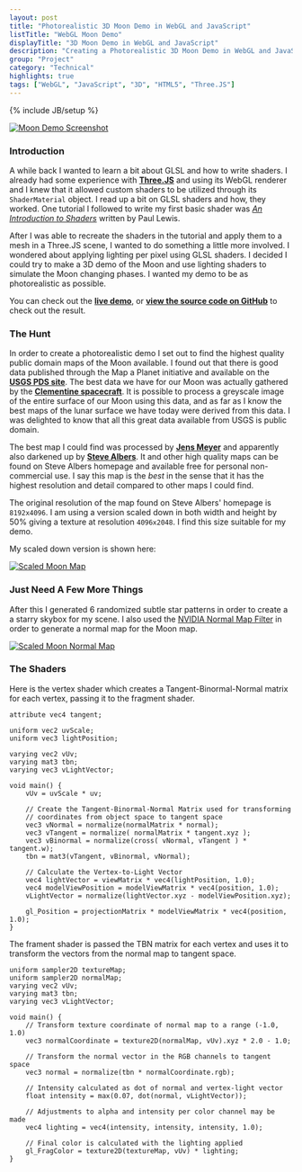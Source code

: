 ```yaml
---
layout: post
title: "Photorealistic 3D Moon Demo in WebGL and JavaScript"
listTitle: "WebGL Moon Demo"
displayTitle: "3D Moon Demo in WebGL and JavaScript"
description: "Creating a Photorealistic 3D Moon Demo in WebGL and JavaScript using Three.JS and GLSL shaders."
group: "Project"
category: "Technical"
highlights: true
tags: ["WebGL", "JavaScript", "3D", "HTML5", "Three.JS"]
---
```

{% include JB/setup %}

[![Moon Demo Screenshot][screen1]][screen1]

### Introduction

A while back I wanted to learn a bit about GLSL and how to write shaders. I
already had some experience with [**Three.JS**][three.js] and using its WebGL
renderer and I knew that it allowed custom shaders to be utilized through its
`ShaderMaterial` object. I read up a bit on GLSL shaders and how,
they worked. One tutorial I followed to write my first basic shader was 
[_An Introduction to Shaders_][html5rocks] written by Paul Lewis.

After I was able to recreate the shaders in the tutorial and apply them to a
mesh in a Three.JS scene, I wanted to do something a little more involved. I
wondered about applying lighting per pixel using GLSL shaders. I decided I could
try to make a 3D demo of the Moon and use lighting shaders to simulate the Moon
changing phases. I wanted my demo to be as photorealistic as possible.

You can check out the [**live demo**][demo], or 
[**view the source code on GitHub**][repo] to check out the result.

### The Hunt

In order to create a photorealistic demo I set out to find the highest quality
public domain maps of the Moon available. I found out that there is good data
published through the Map a Planet initiative and available on the
[**USGS PDS site**][USGS]. The best data we have for our Moon was actually
gathered by the [**Clementine spacecraft**][Clementine]. It is possible to
process a greyscale image of the entire surface of our Moon using this data,
and as far as I know the best maps of the lunar surface we have today were
derived from this data. I was delighted to know that all this great data
available from USGS is public domain.

The best map I could find was processed by [**Jens Meyer**][Jens Meyer] and
apparently also darkened up by [**Steve Albers**][Steve Albers]. It and other
high quality maps can be found on Steve Albers homepage and available free for
personal non-commercial use. I say this map is the _best_ in the sense that it
has the highest resolution and detail compared to other maps I could find.

The original resolution of the map found on Steve Albers' homepage is
`8192x4096`. I am using a version scaled down in both width and height by
50% giving a texture at resolution `4096x2048`. I find this size suitable for
my demo.

My scaled down version is shown here:

[![Scaled Moon Map][scaled_map]][scaled_map]

### Just Need A Few More Things

After this I generated 6 randomized subtle star patterns in order to create a
a starry skybox for my scene. I also used the [NVIDIA Normal Map Filter][nvidia]
in order to generate a normal map for the Moon map.

[![Scaled Moon Normal Map][scaled_normal]][scaled_normal]

### The Shaders

Here is the vertex shader which creates a Tangent-Binormal-Normal matrix for
each vertex, passing it to the fragment shader.

```
attribute vec4 tangent;
        
uniform vec2 uvScale;
uniform vec3 lightPosition;

varying vec2 vUv;
varying mat3 tbn;
varying vec3 vLightVector;

void main() {
    vUv = uvScale * uv;
            
    // Create the Tangent-Binormal-Normal Matrix used for transforming
    // coordinates from object space to tangent space
    vec3 vNormal = normalize(normalMatrix * normal);
    vec3 vTangent = normalize( normalMatrix * tangent.xyz );
    vec3 vBinormal = normalize(cross( vNormal, vTangent ) * tangent.w);
    tbn = mat3(vTangent, vBinormal, vNormal);
        
    // Calculate the Vertex-to-Light Vector 
    vec4 lightVector = viewMatrix * vec4(lightPosition, 1.0);
    vec4 modelViewPosition = modelViewMatrix * vec4(position, 1.0);
    vLightVector = normalize(lightVector.xyz - modelViewPosition.xyz);
    
    gl_Position = projectionMatrix * modelViewMatrix * vec4(position, 1.0);
}
```

The frament shader is passed the TBN matrix for each vertex and uses it to
transform the vectors from the normal map to tangent space.

```
uniform sampler2D textureMap;
uniform sampler2D normalMap;     
varying vec2 vUv;
varying mat3 tbn;
varying vec3 vLightVector;

void main() {
	// Transform texture coordinate of normal map to a range (-1.0, 1.0)
	vec3 normalCoordinate = texture2D(normalMap, vUv).xyz * 2.0 - 1.0;

	// Transform the normal vector in the RGB channels to tangent space
	vec3 normal = normalize(tbn * normalCoordinate.rgb);

	// Intensity calculated as dot of normal and vertex-light vector
	float intensity = max(0.07, dot(normal, vLightVector));

	// Adjustments to alpha and intensity per color channel may be made
	vec4 lighting = vec4(intensity, intensity, intensity, 1.0);

	// Final color is calculated with the lighting applied
	gl_FragColor = texture2D(textureMap, vUv) * lighting;
}
```

[screen1]: https://raw.github.com/CoryG89/MoonDemo/master/img/screens/screen1.png

[skybox1]: https://raw.github.com/CoryG89/MoonDemo/master/img/starfield/back.png
[skybox2]: https://raw.github.com/CoryG89/MoonDemo/master/img/starfield/front.png
[skybox3]: https://raw.github.com/CoryG89/MoonDemo/master/img/starfield/left.png
[skybox4]: https://raw.github.com/CoryG89/MoonDemo/master/img/starfield/right.png
[skybox5]: https://raw.github.com/CoryG89/MoonDemo/master/img/starfield/top.png
[skybox6]: https://raw.github.com/CoryG89/MoonDemo/master/img/starfield/bottom.png

[repo]: http://github.com/CoryG89/MoonDemo
[demo]: http://coryg89.github.io/MoonDemo
[scaled_map]: https://raw.github.com/CoryG89/MoonDemo/master/img/maps/moon.jpg
[scaled_normal]: https://raw.github.com/CoryG89/MoonDemo/master/img/maps/normal.jpg
[three.js]: http://mrdoob.github.io/three.js
[html5rocks]: http://www.html5rocks.com/en/tutorials/webgl/shaders/
[usgs]: http://pdsmaps.wr.usgs.gov/PDS/public/explorer/html/mmfront.htm
[Steve Albers]: http://laps.noaa.gov/albers/sos/sos.html
[Jens Meyer]: http://home.arcor.de/jimpage/earth.html
[Clementine]: http://en.wikipedia.org/wiki/Clementine_(spacecraft)
[chrome]: https://google.com/chrome
[nvidia]: https://developer.nvidia.com/nvidia-texture-tools-adobe-photoshop